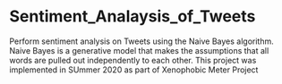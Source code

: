 # Sentiment_Analaysis_of_Tweets
Perform sentiment analysis on Tweets using the Naive Bayes algorithm.
Naive Bayes is a generative model that makes the assumptions that all words are pulled out independently to each other.
This project was implemented in SUmmer 2020 as part of Xenophobic Meter Project
